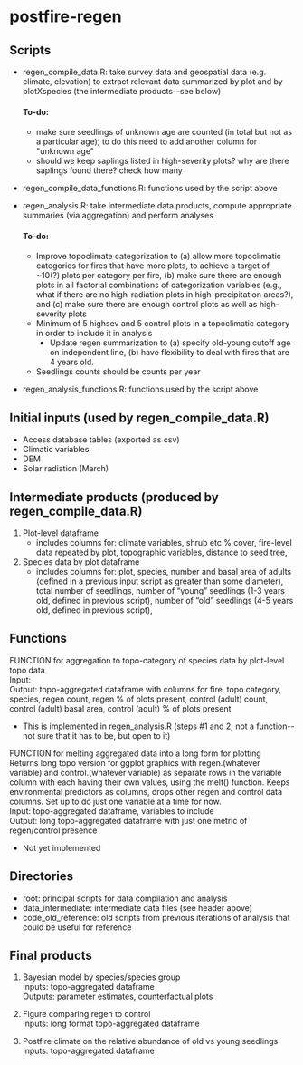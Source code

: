 # postfire-regen  

## Scripts  
- regen_compile_data.R: take survey data and geospatial data (e.g. climate, elevation) to extract relevant data summarized by plot and by plotXspecies (the intermediate products--see below)  
  #### To-do:
    - make sure seedlings of unknown age are counted (in total but not as a particular age); to do this need to add another column for "unknown age"
    - should we keep saplings listed in high-severity plots? why are there saplings found there? check how many

- regen_compile_data_functions.R: functions used by the script above  

- regen_analysis.R: take intermediate data products, compute appropriate summaries (via aggregation) and perform analyses  
  #### To-do:  
  - Improve topoclimate categorization to (a) allow more topoclimatic categories for fires that have more plots, to achieve a target of ~10(?) plots per category per fire, (b) make sure there are enough plots in all factorial combinations of categorization variables (e.g., what if there are no high-radiation plots in high-precipitation areas?), and (c) make sure there are enough control plots as well as high-severity plots  
  - Minimum of 5 highsev and 5 control plots in a topoclimatic category in order to include it in analysis
    - Update regen summarization to (a) specify old-young cutoff age on independent line, (b) have flexibility to deal with fires that are 4 years old.  
  - Seedlings counts should be counts per year  


  
- regen_analysis_functions.R: functions used by the script above  


## Initial inputs (used by regen_compile_data.R)  
- Access database tables (exported as csv)  
- Climatic variables   
- DEM  
- Solar radiation (March)  


## Intermediate products (produced by regen_compile_data.R)  
1. Plot-level dataframe  
	- includes columns for: climate variables, shrub etc % cover, fire-level data repeated by plot, topographic variables, distance to seed tree,   
2. Species data by plot dataframe  
	- includes columns for: plot, species, number and basal area of adults (defined in a previous input script as greater than some diameter), total number of seedlings, number of “young” seedlings (1-3 years old, defined in previous script), number of “old” seedlings (4-5 years old, defined in previous script),   
  
  
## Functions  
FUNCTION for aggregation to topo-category of species data by plot-level topo data  
Input:   
Output: topo-aggregated dataframe with columns for fire, topo category, species, regen count, regen % of plots present, control (adult) count, control (adult) basal area, control (adult) % of plots present  
  - This is implemented in regen_analysis.R (steps #1 and 2; not a function--not sure that it has to be, but open to it)  


FUNCTION for melting aggregated data into a long form for plotting  
Returns long topo version for ggplot graphics with regen.(whatever variable) and control.(whatever variable) as separate rows in the variable column with each having their own values, using the melt() function. Keeps environmental predictors as columns, drops other regen and control data columns. Set up to do just one variable at a time for now.   
Input: topo-aggregated dataframe, variables to include  
Output: long topo-aggregated dataframe with just one metric of regen/control presence  
  - Not yet implemented  

## Directories  
- root: principal scripts for data compilation and analysis  
- data_intermediate: intermediate data files (see header above)
- code_old_reference: old scripts from previous iterations of analysis that could be useful for reference


## Final products  
1. Bayesian model by species/species group  
Inputs: topo-aggregated dataframe  
Outputs: parameter estimates, counterfactual plots  

2. Figure comparing regen to control  
Inputs: long format topo-aggregated dataframe  

3. Postfire climate on the relative abundance of old vs young seedlings  
Inputs: topo-aggregated dataframe  

